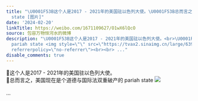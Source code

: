 ```yaml
---
title: "\U0001F53B这个人是2017 - 2021年的美国驻以色列大使。\U0001F53B总而言之，美国现在是个道德与国际法双重破产的 pariah
  state [图片]"
date: '2024-02-20'
linkTitle: https://weibo.com/1671109627/O1wX6lQcO
source: 包容万物恒河水的微博
description: "\U0001F53B这个人是2017 - 2021年的美国驻以色列大使。<br>\U0001F53B总而言之，美国现在是个道德与国际法双重破产的
  pariah state <img style=\"\" src=\"https://tvax2.sinaimg.cn/large/639b1bfbly1hn0ec81623j20hg0at0wt.jpg\"
  referrerpolicy=\"no-referrer\"><br><br> ..."
disable_comments: true
---
```

🔻这个人是2017 - 2021年的美国驻以色列大使。<br>🔻总而言之，美国现在是个道德与国际法双重破产的 pariah state <img style="" src="https://tvax2.sinaimg.cn/large/639b1bfbly1hn0ec81623j20hg0at0wt.jpg" referrerpolicy="no-referrer"><br><br> ...